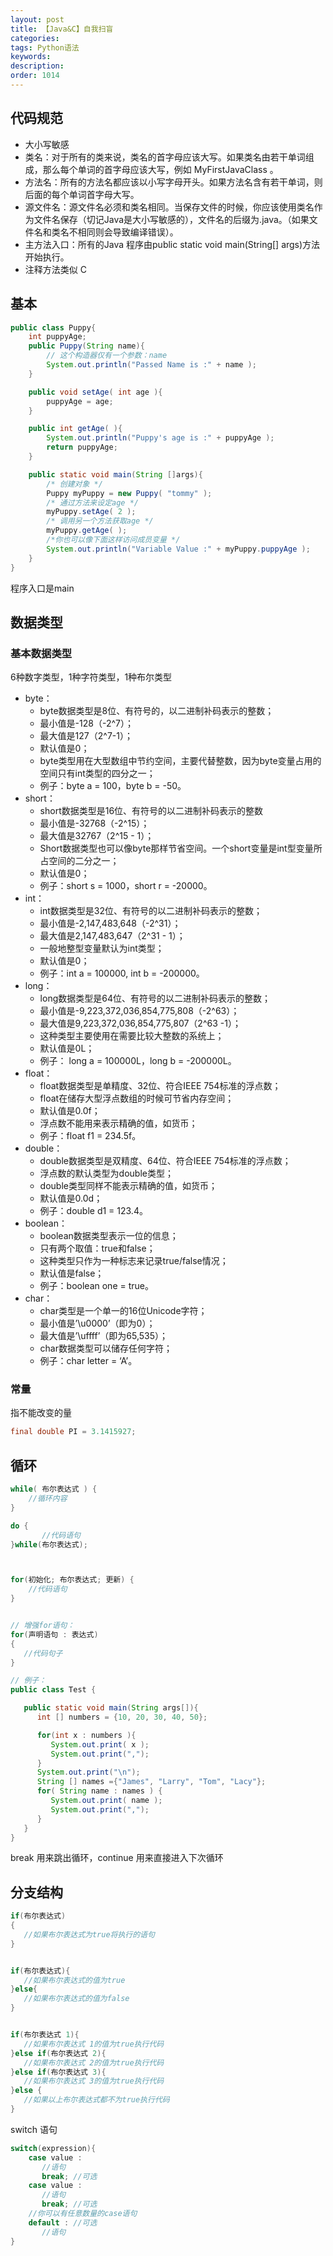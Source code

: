 ```yaml
---
layout: post
title: 【Java&C】自我扫盲
categories:
tags: Python语法
keywords:
description:
order: 1014
---
```


## 代码规范

- 大小写敏感
- 类名：对于所有的类来说，类名的首字母应该大写。如果类名由若干单词组成，那么每个单词的首字母应该大写，例如 MyFirstJavaClass 。
- 方法名：所有的方法名都应该以小写字母开头。如果方法名含有若干单词，则后面的每个单词首字母大写。
- 源文件名：源文件名必须和类名相同。当保存文件的时候，你应该使用类名作为文件名保存（切记Java是大小写敏感的），文件名的后缀为.java。（如果文件名和类名不相同则会导致编译错误）。
- 主方法入口：所有的Java 程序由public static void main(String[] args)方法开始执行。
- 注释方法类似 C

## 基本

```java
public class Puppy{
    int puppyAge;
    public Puppy(String name){
        // 这个构造器仅有一个参数：name
        System.out.println("Passed Name is :" + name );
    }

    public void setAge( int age ){
        puppyAge = age;
    }

    public int getAge( ){
        System.out.println("Puppy's age is :" + puppyAge );
        return puppyAge;
    }

    public static void main(String []args){
        /* 创建对象 */
        Puppy myPuppy = new Puppy( "tommy" );
        /* 通过方法来设定age */
        myPuppy.setAge( 2 );
        /* 调用另一个方法获取age */
        myPuppy.getAge( );
        /*你也可以像下面这样访问成员变量 */
        System.out.println("Variable Value :" + myPuppy.puppyAge );
    }
}
```

程序入口是main

## 数据类型

### 基本数据类型
6种数字类型，1种字符类型，1种布尔类型
- byte：
    - byte数据类型是8位、有符号的，以二进制补码表示的整数；
    - 最小值是-128（-2^7）；
    - 最大值是127（2^7-1）；
    - 默认值是0；
    - byte类型用在大型数组中节约空间，主要代替整数，因为byte变量占用的空间只有int类型的四分之一；
    - 例子：byte a = 100，byte b = -50。
- short：
    - short数据类型是16位、有符号的以二进制补码表示的整数
    - 最小值是-32768（-2^15）；
    - 最大值是32767（2^15 - 1）；
    - Short数据类型也可以像byte那样节省空间。一个short变量是int型变量所占空间的二分之一；
    - 默认值是0；
    - 例子：short s = 1000，short r = -20000。
- int：
    - int数据类型是32位、有符号的以二进制补码表示的整数；
    - 最小值是-2,147,483,648（-2^31）；
    - 最大值是2,147,483,647（2^31 - 1）；
    - 一般地整型变量默认为int类型；
    - 默认值是0；
    - 例子：int a = 100000, int b = -200000。
- long：
    - long数据类型是64位、有符号的以二进制补码表示的整数；
    - 最小值是-9,223,372,036,854,775,808（-2^63）；
    - 最大值是9,223,372,036,854,775,807（2^63 -1）；
    - 这种类型主要使用在需要比较大整数的系统上；
    - 默认值是0L；
    - 例子： long a = 100000L，long b = -200000L。
- float：
    - float数据类型是单精度、32位、符合IEEE 754标准的浮点数；
    - float在储存大型浮点数组的时候可节省内存空间；
    - 默认值是0.0f；
    - 浮点数不能用来表示精确的值，如货币；
    - 例子：float f1 = 234.5f。
- double：
    - double数据类型是双精度、64位、符合IEEE 754标准的浮点数；
    - 浮点数的默认类型为double类型；
    - double类型同样不能表示精确的值，如货币；
    - 默认值是0.0d；
    - 例子：double d1 = 123.4。
- boolean：
    - boolean数据类型表示一位的信息；
    - 只有两个取值：true和false；
    - 这种类型只作为一种标志来记录true/false情况；
    - 默认值是false；
    - 例子：boolean one = true。
- char：
    - char类型是一个单一的16位Unicode字符；
    - 最小值是’\u0000’（即为0）；
    - 最大值是’\uffff’（即为65,535）；
    - char数据类型可以储存任何字符；
    - 例子：char letter = ‘A’。

### 常量

指不能改变的量
```java
final double PI = 3.1415927;
```

## 循环

```java
while( 布尔表达式 ) {
	//循环内容
}

do {
       //代码语句
}while(布尔表达式);



for(初始化; 布尔表达式; 更新) {
    //代码语句
}


// 增强for语句：
for(声明语句 : 表达式)
{
   //代码句子
}

// 例子：
public class Test {

   public static void main(String args[]){
      int [] numbers = {10, 20, 30, 40, 50};

      for(int x : numbers ){
         System.out.print( x );
         System.out.print(",");
      }
      System.out.print("\n");
      String [] names ={"James", "Larry", "Tom", "Lacy"};
      for( String name : names ) {
         System.out.print( name );
         System.out.print(",");
      }
   }
}
```


break 用来跳出循环，continue 用来直接进入下次循环

## 分支结构

```java
if(布尔表达式)
{
   //如果布尔表达式为true将执行的语句
}


if(布尔表达式){
   //如果布尔表达式的值为true
}else{
   //如果布尔表达式的值为false
}


if(布尔表达式 1){
   //如果布尔表达式 1的值为true执行代码
}else if(布尔表达式 2){
   //如果布尔表达式 2的值为true执行代码
}else if(布尔表达式 3){
   //如果布尔表达式 3的值为true执行代码
}else {
   //如果以上布尔表达式都不为true执行代码
}
```

switch 语句

```java
switch(expression){
    case value :
       //语句
       break; //可选
    case value :
       //语句
       break; //可选
    //你可以有任意数量的case语句
    default : //可选
       //语句
}
```
